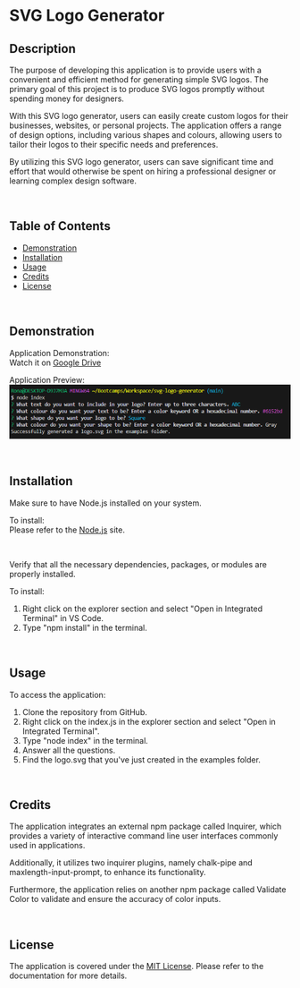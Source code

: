 # SVG Logo Generator

## Description

The purpose of developing this application is to provide users with a convenient and efficient method for generating simple SVG logos. The primary goal of this project is to produce SVG logos promptly without spending money for designers.

With this SVG logo generator, users can easily create custom logos for their businesses, websites, or personal projects. The application offers a range of design options, including various shapes and colours, allowing users to tailor their logos to their specific needs and preferences.

By utilizing this SVG logo generator, users can save significant time and effort that would otherwise be spent on hiring a professional designer or learning complex design software.

<br>

## Table of Contents
  - [Demonstration](#demonstration)
  - [Installation](#installation)
  - [Usage](#usage)
  - [Credits](#credits)
  - [License](#license)

<br>

## Demonstration
Application Demonstration:\
Watch it on [Google Drive](https://drive.google.com/file/d/10m3alkippgPhJsAk69XcE5XIPcLSRT3P/view)

Application Preview:\
![Screenshot of the integrated terminal with inquirer prompts and answers shown](/assets/images/Screenshot.png)

<br>

## Installation

Make sure to have Node.js installed on your system.

To install:\
Please refer to the [Node.js](https://nodejs.org/en/download) site.

<br>

Verify that all the necessary dependencies, packages, or modules are properly installed.

To install:
1. Right click on the explorer section and select "Open in Integrated Terminal" in VS Code.
2. Type "npm install" in the terminal.

<br>

## Usage

To access the application:

1. Clone the repository from GitHub.
2. Right click on the index.js in the explorer section and select "Open in Integrated Terminal". 
3. Type "node index" in the terminal.
4. Answer all the questions.
5. Find the logo.svg that you've just created in the examples folder.

<br>

## Credits

The application integrates an external npm package called Inquirer, which provides a variety of interactive command line user interfaces commonly used in applications.

Additionally, it utilizes two inquirer plugins, namely chalk-pipe and maxlength-input-prompt, to enhance its functionality.

Furthermore, the application relies on another npm package called Validate Color to validate and ensure the accuracy of color inputs.

<br>

## License

The application is covered under the [MIT License](https://github.com/ronachen99/svg-logo-generator/blob/main/LICENSE). Please refer to the documentation for more details.